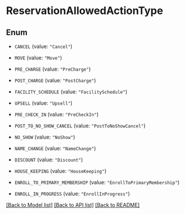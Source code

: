 # ReservationAllowedActionType

## Enum


* `CANCEL` (value: `"Cancel"`)

* `MOVE` (value: `"Move"`)

* `PRE_CHARGE` (value: `"PreCharge"`)

* `POST_CHARGE` (value: `"PostCharge"`)

* `FACILITY_SCHEDULE` (value: `"FacilitySchedule"`)

* `UPSELL` (value: `"Upsell"`)

* `PRE_CHECK_IN` (value: `"PreCheckIn"`)

* `POST_TO_NO_SHOW_CANCEL` (value: `"PostToNoShowCancel"`)

* `NO_SHOW` (value: `"NoShow"`)

* `NAME_CHANGE` (value: `"NameChange"`)

* `DISCOUNT` (value: `"Discount"`)

* `HOUSE_KEEPING` (value: `"HouseKeeping"`)

* `ENROLL_TO_PRIMARY_MEMBERSHIP` (value: `"EnrollToPrimaryMembership"`)

* `ENROLL_IN_PROGRESS` (value: `"EnrollInProgress"`)


[[Back to Model list]](../README.md#documentation-for-models) [[Back to API list]](../README.md#documentation-for-api-endpoints) [[Back to README]](../README.md)


